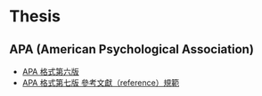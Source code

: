 # Thesis

## APA (American Psychological Association)

- [APA 格式第六版](http://web.nchu.edu.tw/pweb/users/wtsay/lesson/11680.pdf)
- [APA 格式第七版 參考文獻（reference）規範](http://web.nchu.edu.tw/pweb/users/wtsay/lesson/11680.pdf)
